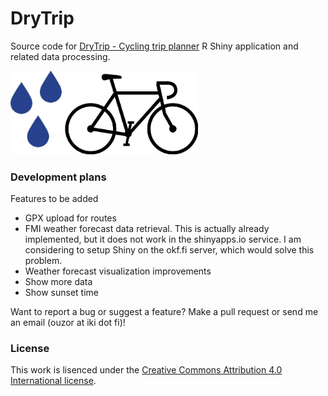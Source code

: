 DryTrip
======

Source code for [DryTrip - Cycling trip planner](https://ouzor.shinyapps.io/drytrip/) R Shiny application and related data processing.

<img src="/drytrip-shiny/www/drytrip_logo.jpg" alt="DryTrip logo" width="300"> 

### Development plans

Features to be added
* GPX upload for routes
* FMI weather forecast data retrieval. This is actually already implemented, but it does not work in the shinyapps.io service. I am considering to setup Shiny on the okf.fi server, which would solve this problem.
* Weather forecast visualization improvements
 * Show more data
 * Show sunset time

Want to report a bug or suggest a feature? Make a pull request or send me an email (ouzor at iki dot fi)!

### License

This work is lisenced under the [Creative Commons Attribution 4.0 International license](http://creativecommons.org/licenses/by/4.0/).
